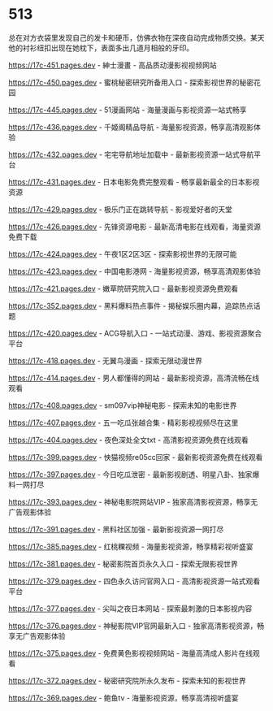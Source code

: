 # 513
总在对方衣袋里发现自己的发卡和硬币，仿佛衣物在深夜自动完成物质交换。某天他的衬衫纽扣出现在她枕下，表面多出几道月相般的牙印。

https://17c-451.pages.dev - 紳士漫畫 - 高品质动漫影视视频网站

https://17c-450.pages.dev - 蜜桃秘密研究所备用入口 - 探索影视世界的秘密花园

https://17c-445.pages.dev - 51漫画网站 - 海量漫画与影视资源一站式畅享

https://17c-436.pages.dev - 千姬阁精品导航 - 海量影视资源，畅享高清观影体验

https://17c-432.pages.dev - 宅宅导航地址加载中 - 最新影视资源一站式导航平台

https://17c-431.pages.dev - 日本电影免费完整观看 - 畅享最新最全的日本影视资源

https://17c-429.pages.dev - 极乐门正在跳转导航 - 影视爱好者的天堂

https://17c-426.pages.dev - 先锋资源电影 - 最新高清电影在线观看，海量资源免费下载

https://17c-424.pages.dev - 午夜1区2区3区 - 探索影视世界的无限可能

https://17c-423.pages.dev - 中国电影港网 - 海量影视资源，畅享高清观影体验

https://17c-421.pages.dev - 嫩草院研究院入口 - 最新影视资源免费观看

https://17c-352.pages.dev - 黑料爆料热点事件 - 揭秘娱乐圈内幕，追踪热点话题

https://17c-420.pages.dev - ACG导航入口 - 一站式动漫、游戏、影视资源聚合平台

https://17c-418.pages.dev - 无翼鸟漫画 - 探索无限动漫世界

https://17c-414.pages.dev - 男人都懂得的网站 - 最新影视资源，高清流畅在线观看

https://17c-408.pages.dev - sm097vip神秘电影 - 探索未知的电影世界

https://17c-407.pages.dev - 五一吃瓜张越合集 - 精彩影视视频尽在这里

https://17c-404.pages.dev - 夜色深处全文txt - 高清影视资源免费在线观看

https://17c-399.pages.dev - 怏猫视频re05cc回家 - 最新影视资源免费在线观看

https://17c-397.pages.dev - 今日吃瓜泄密 - 最新影视剧透、明星八卦、独家爆料一网打尽

https://17c-393.pages.dev - 神秘电影院网站VIP - 独家高清影视资源，畅享无广告观影体验

https://17c-391.pages.dev - 黑料社区加强 - 最新影视资源一网打尽

https://17c-385.pages.dev - 红桃粿视频 - 海量影视资源，畅享精彩视听盛宴

https://17c-381.pages.dev - 秘密影院首页永久入口 - 探索无限影视世界

https://17c-379.pages.dev - 四色永久访问官网入口 - 高清影视资源一站式观看平台

https://17c-377.pages.dev - 尖叫之夜日本网站 - 探索最刺激的日本影视内容

https://17c-376.pages.dev - 神秘影院VIP官网最新入口 - 独家高清影视资源，畅享无广告观影体验

https://17c-375.pages.dev - 免费黄色影视视频网站 - 海量高清成人影片在线观看

https://17c-372.pages.dev - 秘密研究院所永久发布 - 探索未知的影视世界

https://17c-369.pages.dev - 鲍鱼tv - 海量影视资源，畅享高清视听盛宴
